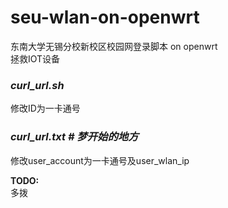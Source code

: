 # seu-wlan-on-openwrt
东南大学无锡分校新校区校园网登录脚本 on openwrt
<br/>拯救IOT设备

### ***curl_url.sh***

修改ID为一卡通号

### ***curl_url.txt # 梦开始的地方***

修改user_account为一卡通号及user_wlan_ip

**TODO:**
<br/>多拨
